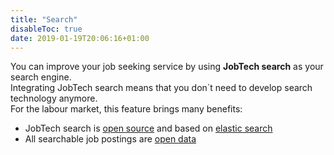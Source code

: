 ```yaml
---
title: "Search"
disableToc: true
date: 2019-01-19T20:06:16+01:00
---
```

You can improve your job seeking service by using **JobTech search** as your search engine.   
Integrating JobTech search means that you don´t need to develop search technology anymore.  
For the labour market, this feature brings many benefits:

<!--- JobTech search is an [open API](http://develop.sokapi.platsbanka.nu/)-->
- JobTech search is [open source](/doc/samples) and based on [elastic search](https://www.elastic.co/products/elasticsearch)
- All searchable job postings are [open data](/doc/api)
